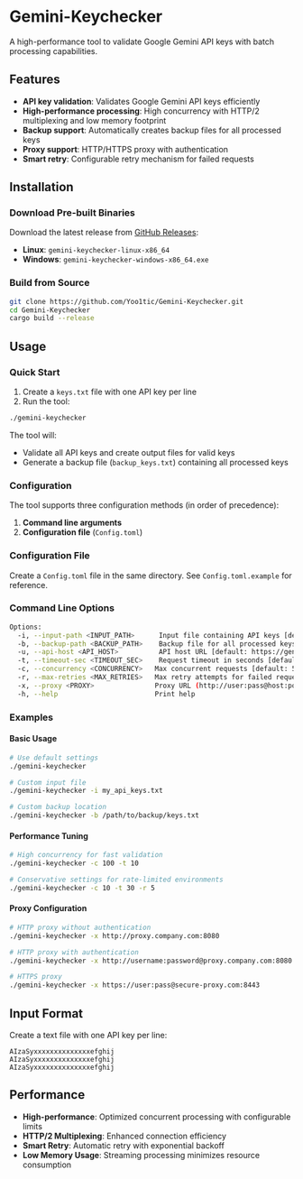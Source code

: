 # Gemini-Keychecker

A high-performance tool to validate Google Gemini API keys with batch processing capabilities.

## Features

- **API key validation**: Validates Google Gemini API keys efficiently
- **High-performance processing**: High concurrency with HTTP/2 multiplexing and low memory footprint
- **Backup support**: Automatically creates backup files for all processed keys
- **Proxy support**: HTTP/HTTPS proxy with authentication
- **Smart retry**: Configurable retry mechanism for failed requests

## Installation

### Download Pre-built Binaries

Download the latest release from [GitHub Releases](https://github.com/Yoo1tic/Gemini-Keychecker/releases):

- **Linux**: `gemini-keychecker-linux-x86_64`
- **Windows**: `gemini-keychecker-windows-x86_64.exe`

### Build from Source

```bash
git clone https://github.com/Yoo1tic/Gemini-Keychecker.git
cd Gemini-Keychecker
cargo build --release
```

## Usage

### Quick Start

1. Create a `keys.txt` file with one API key per line
2. Run the tool:

```bash
./gemini-keychecker
```

The tool will:

- Validate all API keys and create output files for valid keys
- Generate a backup file (`backup_keys.txt`) containing all processed keys

### Configuration

The tool supports three configuration methods (in order of precedence):

1. **Command line arguments**
2. **Configuration file** (`Config.toml`)

### Configuration File

Create a `Config.toml` file in the same directory. See `Config.toml.example` for reference.

### Command Line Options

```bash
Options:
  -i, --input-path <INPUT_PATH>      Input file containing API keys [default: keys.txt]
  -b, --backup-path <BACKUP_PATH>    Backup file for all processed keys [default: backup_keys.txt]
  -u, --api-host <API_HOST>          API host URL [default: https://generativelanguage.googleapis.com/]
  -t, --timeout-sec <TIMEOUT_SEC>    Request timeout in seconds [default: 15]
  -c, --concurrency <CONCURRENCY>   Max concurrent requests [default: 50]
  -r, --max-retries <MAX_RETRIES>   Max retry attempts for failed requests [default: 2]
  -x, --proxy <PROXY>               Proxy URL (http://user:pass@host:port)
  -h, --help                        Print help
```

### Examples

#### Basic Usage

```bash
# Use default settings
./gemini-keychecker

# Custom input file
./gemini-keychecker -i my_api_keys.txt

# Custom backup location
./gemini-keychecker -b /path/to/backup/keys.txt
```

#### Performance Tuning

```bash
# High concurrency for fast validation
./gemini-keychecker -c 100 -t 10

# Conservative settings for rate-limited environments
./gemini-keychecker -c 10 -t 30 -r 5
```

#### Proxy Configuration

```bash
# HTTP proxy without authentication
./gemini-keychecker -x http://proxy.company.com:8080

# HTTP proxy with authentication
./gemini-keychecker -x http://username:password@proxy.company.com:8080

# HTTPS proxy
./gemini-keychecker -x https://user:pass@secure-proxy.com:8443
```

## Input Format

Create a text file with one API key per line:

```
AIzaSyxxxxxxxxxxxxxxefghij
AIzaSyxxxxxxxxxxxxxxefghij
AIzaSyxxxxxxxxxxxxxxefghij
```

## Performance

- **High-performance**: Optimized concurrent processing with configurable limits
- **HTTP/2 Multiplexing**: Enhanced connection efficiency
- **Smart Retry**: Automatic retry with exponential backoff
- **Low Memory Usage**: Streaming processing minimizes resource consumption
